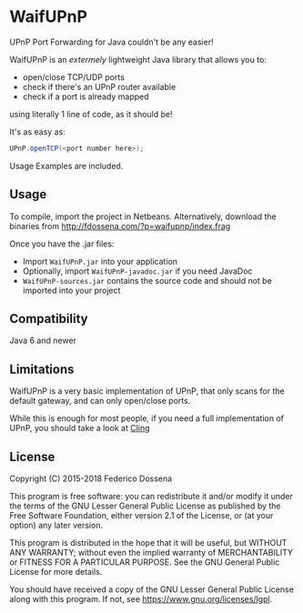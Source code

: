 # WaifUPnP 

UPnP Port Forwarding for Java couldn't be any easier!

WaifUPnP is an _extermely_ lightweight Java library that allows you to:

- open/close TCP/UDP ports
- check if there's an UPnP router available
- check if a port is already mapped

using literally 1 line of code, as it should be! 

It's as easy as:

```java
UPnP.openTCP(<port number here>);
```

Usage Examples are included.

## Usage

To compile, import the project in Netbeans.
Alternatively, download the binaries from http://fdossena.com/?p=waifupnp/index.frag

Once you have the .jar files:

- Import `WaifUPnP.jar` into your application
- Optionally, import `WaifUPnP-javadoc.jar` if you need JavaDoc
- `WaifUPnP-sources.jar` contains the source code and should not be imported into your project

## Compatibility

Java 6 and newer

## Limitations

WaifUPnP is a very basic implementation of UPnP, that only scans for the default gateway, and can only open/close ports.

While this is enough for most people, if you need a full implementation of UPnP, you should take a look at [Cling](http://4thline.org/projects/cling/)

## License
Copyright (C) 2015-2018 Federico Dossena

This program is free software: you can redistribute it and/or modify
it under the terms of the GNU Lesser General Public License as published by
the Free Software Foundation, either version 2.1 of the License, or
(at your option) any later version.

This program is distributed in the hope that it will be useful,
but WITHOUT ANY WARRANTY; without even the implied warranty of
MERCHANTABILITY or FITNESS FOR A PARTICULAR PURPOSE.  See the
GNU General Public License for more details.

You should have received a copy of the GNU Lesser General Public License
along with this program.  If not, see <https://www.gnu.org/licenses/lgpl>.
